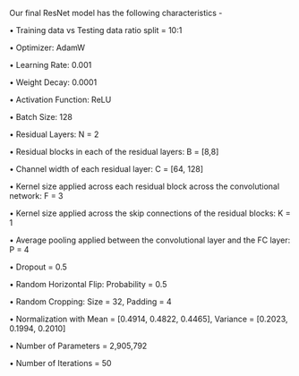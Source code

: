 Our final ResNet model has the following characteristics -

• Training data vs Testing data ratio split = 10:1

• Optimizer: AdamW

• Learning Rate: 0.001

• Weight Decay: 0.0001

• Activation Function: ReLU

• Batch Size: 128

• Residual Layers: N = 2

• Residual blocks in each of the residual layers: B = [8,8]

• Channel width of each residual layer: C = [64, 128]

• Kernel size applied across each residual block across the convolutional network: F = 3

• Kernel size applied across the skip connections of the residual blocks: K = 1

• Average pooling applied between the convolutional layer and the FC layer: P = 4

• Dropout = 0.5

• Random Horizontal Flip: Probability = 0.5

• Random Cropping: Size = 32, Padding = 4

• Normalization with Mean = [0.4914, 0.4822, 0.4465], Variance = [0.2023, 0.1994, 0.2010]

• Number of Parameters = 2,905,792

• Number of Iterations = 50
